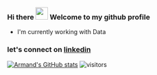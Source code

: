 ### Hi there <img src="https://github.com/TheDudeThatCode/TheDudeThatCode/blob/master/Assets/Hi.gif" width="29px"> Welcome to my github profile
- I'm currently working with Data 
### let's connect on [linkedin](https://www.linkedin.com/in/armando-olivares/)

<!--
**ArmandDS/ArmandDS** is a ✨ _special_ ✨ repository because its `README.md` (this file) appears on your GitHub profile.

Here are some ideas to get you started:

- 🔭 I’m currently working on ...
- 🌱 I’m currently learning ...
- 👯 I’m looking to collaborate on ...
- 🤔 I’m looking for help with ...
- 💬 Ask me about ...
- 📫 How to reach me: ...
- 😄 Pronouns: ...
- ⚡ Fun fact: ...
-->


[![Armand's GitHub stats](https://github-readme-stats.vercel.app/api?username=armandds)](https://github.com/anuraghazra/github-readme-stats)
![visitors](https://visitor-badge.laobi.icu/badge?page_id=armandds.armandds)

